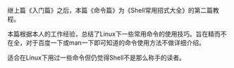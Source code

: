 继上篇《入门篇》之后，本篇《命令篇》为《Shell常用招式大全》的第二篇教程。

本篇根据本人的工作经验，总结了Linux下一些常用命令的使用技巧。旨在精而不在全，对于百度一下或man一下即可知道的命令使用方法不做详细介绍。

适合在Linux下用过一些命令但仍觉得Shell不是那么称手的读者。

